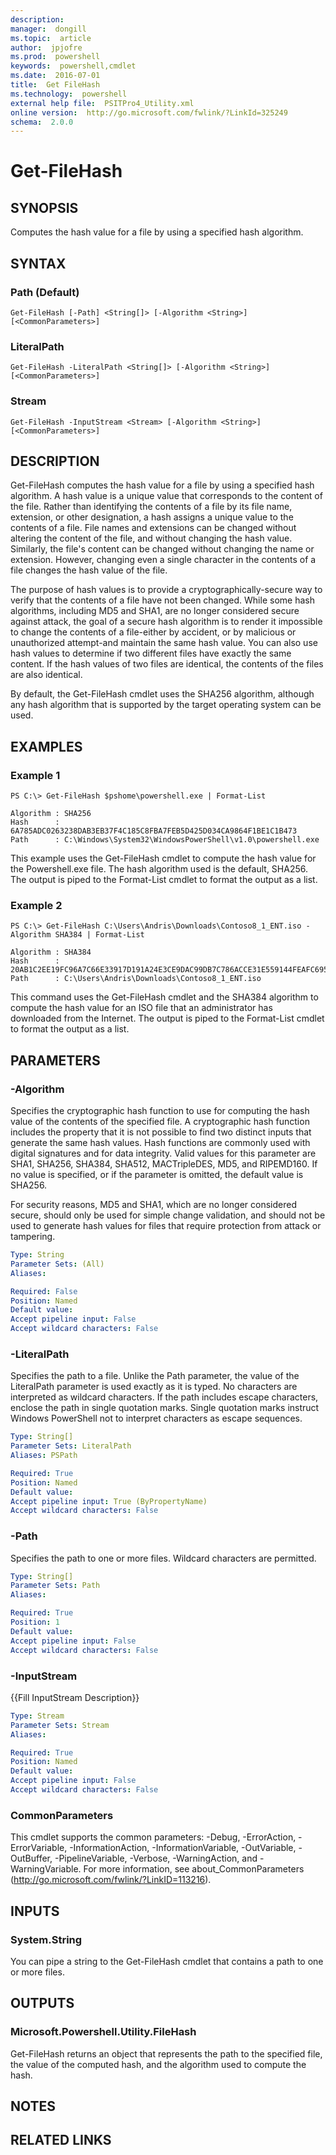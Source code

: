 ```yaml
---
description:  
manager:  dongill
ms.topic:  article
author:  jpjofre
ms.prod:  powershell
keywords:  powershell,cmdlet
ms.date:  2016-07-01
title:  Get FileHash
ms.technology:  powershell
external help file:  PSITPro4_Utility.xml
online version:  http://go.microsoft.com/fwlink/?LinkId=325249
schema:  2.0.0
---
```



# Get-FileHash
## SYNOPSIS
Computes the hash value for a file by using a specified hash algorithm.
## SYNTAX

### Path (Default)
```
Get-FileHash [-Path] <String[]> [-Algorithm <String>] [<CommonParameters>]
```

### LiteralPath
```
Get-FileHash -LiteralPath <String[]> [-Algorithm <String>] [<CommonParameters>]
```

### Stream
```
Get-FileHash -InputStream <Stream> [-Algorithm <String>] [<CommonParameters>]
```

## DESCRIPTION
Get-FileHash computes the hash value for a file by using a specified hash algorithm.
A hash value is a unique value that corresponds to the content of the file.
Rather than identifying the contents of a file by its file name, extension, or other designation, a hash assigns a unique value to the contents of a file.
File names and extensions can be changed without altering the content of the file, and without changing the hash value.
Similarly, the file's content can be changed without changing the name or extension.
However, changing even a single character in the contents of a file changes the hash value of the file.

The purpose of hash values is to provide a cryptographically-secure way to verify that the contents of a file have not been changed.
While some hash algorithms, including MD5 and SHA1, are no longer considered secure against attack, the goal of a secure hash algorithm is to render it impossible to change the contents of a file-either by accident, or by malicious or unauthorized attempt-and maintain the same hash value.
You can also use hash values to determine if two different files have exactly the same content.
If the hash values of two files are identical, the contents of the files are also identical.

By default, the Get-FileHash cmdlet uses the SHA256 algorithm, although any hash algorithm that is supported by the target operating system can be used.
## EXAMPLES

### Example 1
```
PS C:\> Get-FileHash $pshome\powershell.exe | Format-List

Algorithm : SHA256
Hash      : 6A785ADC0263238DAB3EB37F4C185C8FBA7FEB5D425D034CA9864F1BE1C1B473
Path      : C:\Windows\System32\WindowsPowerShell\v1.0\powershell.exe
```

This example uses the Get-FileHash cmdlet to compute the hash value for the Powershell.exe file.
The hash algorithm used is the default, SHA256.
The output is piped to the Format-List cmdlet to format the output as a list.
### Example 2
```
PS C:\> Get-FileHash C:\Users\Andris\Downloads\Contoso8_1_ENT.iso -Algorithm SHA384 | Format-List

Algorithm : SHA384
Hash      : 20AB1C2EE19FC96A7C66E33917D191A24E3CE9DAC99DB7C786ACCE31E559144FEAFC695C58E508E2EBBC9D3C96F21FA3
Path      : C:\Users\Andris\Downloads\Contoso8_1_ENT.iso
```

This command uses the Get-FileHash cmdlet and the SHA384 algorithm to compute the hash value for an ISO file that an administrator has downloaded from the Internet.
The output is piped to the Format-List cmdlet to format the output as a list.
## PARAMETERS

### -Algorithm
Specifies the cryptographic hash function to use for computing the hash value of the contents of the specified file.
A cryptographic hash function includes the property that it is not possible to find two distinct inputs that generate the same hash values.
Hash functions are commonly used with digital signatures and for data integrity.
Valid values for this parameter are SHA1, SHA256, SHA384, SHA512, MACTripleDES, MD5, and RIPEMD160.
If no value is specified, or if the parameter is omitted, the default value is SHA256.

For security reasons, MD5 and SHA1, which are no longer considered secure, should only be used for simple change validation, and should not be used to generate hash values for files that require protection from attack or tampering.

```yaml
Type: String
Parameter Sets: (All)
Aliases: 

Required: False
Position: Named
Default value: 
Accept pipeline input: False
Accept wildcard characters: False
```

### -LiteralPath
Specifies the path to a file.
Unlike the Path parameter, the value of the LiteralPath parameter is used exactly as it is typed.
No characters are interpreted as wildcard characters.
If the path includes escape characters, enclose the path in single quotation marks.
Single quotation marks instruct Windows PowerShell not to interpret characters as escape sequences.

```yaml
Type: String[]
Parameter Sets: LiteralPath
Aliases: PSPath

Required: True
Position: Named
Default value: 
Accept pipeline input: True (ByPropertyName)
Accept wildcard characters: False
```

### -Path
Specifies the path to one or more files.
Wildcard characters are permitted.

```yaml
Type: String[]
Parameter Sets: Path
Aliases: 

Required: True
Position: 1
Default value: 
Accept pipeline input: False
Accept wildcard characters: False
```

### -InputStream
{{Fill InputStream Description}}

```yaml
Type: Stream
Parameter Sets: Stream
Aliases: 

Required: True
Position: Named
Default value: 
Accept pipeline input: False
Accept wildcard characters: False
```

### CommonParameters
This cmdlet supports the common parameters: -Debug, -ErrorAction, -ErrorVariable, -InformationAction, -InformationVariable, -OutVariable, -OutBuffer, -PipelineVariable, -Verbose, -WarningAction, and -WarningVariable. For more information, see about_CommonParameters (http://go.microsoft.com/fwlink/?LinkID=113216).
## INPUTS

### System.String
You can pipe a string to the Get-FileHash cmdlet that contains a path to one or more files.
## OUTPUTS

### Microsoft.Powershell.Utility.FileHash
Get-FileHash returns an object that represents the path to the specified file, the value of the computed hash, and the algorithm used to compute the hash.
## NOTES

## RELATED LINKS

